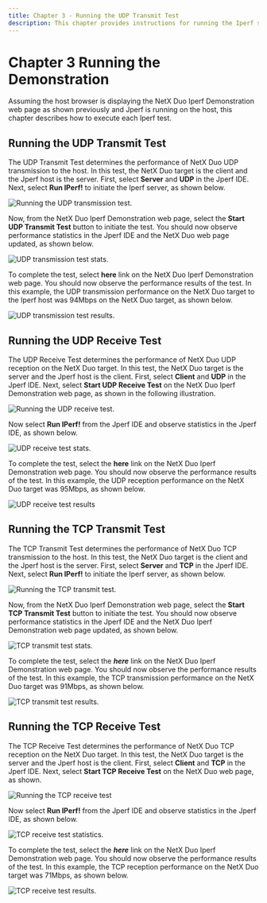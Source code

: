 ```yaml
---
title: Chapter 3 - Running the UDP Transmit Test
description: This chapter provides instructions for running the Iperf sample.
---
```


# Chapter 3 Running the Demonstration

Assuming the host browser is displaying the NetX Duo Iperf Demonstration web page as shown previously and Jperf is running on the host, this chapter describes how to execute each Iperf test.

## Running the UDP Transmit Test

The UDP Transmit Test determines the performance of NetX Duo UDP transmission to the host. In this test, the NetX Duo target is the client and the Jperf host is the server. First, select **Server** and **UDP** in the Jperf IDE. Next, select **Run IPerf!** to initiate the Iperf server, as shown below.

![Running the UDP transmission test.](media/picture3.jpg)

Now, from the NetX Duo Iperf Demonstration web page, select the **Start UDP Transmit Test** button to initiate the test. You should now observe performance statistics in the Jperf IDE and the NetX Duo web page updated, as shown below.

![UDP transmission test stats.](media/Picture4.jpg)

To complete the test, select **here** link on the NetX Duo Iperf Demonstration web page. You should now observe the performance results of the test. In this example, the UDP transmission performance on the NetX Duo target to the Iperf host was 94Mbps on the NetX Duo target, as shown below.

![UDP transmission test results.](media/Picture5.jpg)

## Running the UDP Receive Test

The UDP Receive Test determines the performance of NetX Duo UDP reception on the NetX Duo target. In this test, the NetX Duo target is the server and the Jperf host is the client. First, select **Client** and **UDP** in the Jperf IDE. Next, select **Start UDP Receive Test** on the NetX Duo Iperf Demonstration web page, as shown in the following illustration.

![Running the UDP receive test.](media/picture6.jpg)

Now select **Run IPerf!** from the Jperf IDE and observe statistics in the Jperf IDE, as shown below.

![UDP receive test stats.](media/picture7.jpg)

To complete the test, select the **here** link on the NetX Duo Iperf Demonstration web page. You should now observe the performance results of the test. In this example, the UDP reception performance on the NetX Duo target was 95Mbps, as shown below.

![UDP receive test results](media/picture8.jpg)

## Running the TCP Transmit Test

The TCP Transmit Test determines the performance of NetX Duo TCP transmission to the host. In this test, the NetX Duo target is the client and the Jperf host is the server. First, select **Server** and **TCP** in the Jperf IDE. Next, select **Run IPerf!** to initiate the Iperf server, as shown below.

![Running the TCP transmit test.](media/picture9.jpg)

Now, from the NetX Duo Iperf Demonstration web page, select the **Start TCP Transmit Test** button to initiate the test. You should now observe performance statistics in the Jperf IDE and the NetX Duo Iperf Demonstration web page updated, as shown below.

![TCP transmit test stats.](media/picture10.jpg)

To complete the test, select the ***here*** link on the NetX Duo Iperf Demonstration web page. You should now observe the performance results of the test. In this example, the TCP transmission performance on the NetX Duo target was 91Mbps, as shown below.

![TCP transmit test results.](media/picture11.jpg)

## Running the TCP Receive Test

The TCP Receive Test determines the performance of NetX Duo TCP reception on the NetX Duo target. In this test, the NetX Duo target is the server and the Jperf host is the client. First, select **Client** and **TCP** in the Jperf IDE. Next, select **Start TCP Receive Test** on the NetX Duo web page, as shown.

![Running the TCP receive test](media/picture12.jpg)

Now select **Run IPerf!** from the Jperf IDE and observe statistics in the Jperf IDE, as shown below.

![TCP receive test statistics.](media/picture13.jpg)

To complete the test, select the ***here*** link on the NetX Duo Iperf Demonstration web page. You should now observe the performance results of the test. In this example, the TCP reception performance on the NetX Duo target was 71Mbps, as shown below.

![TCP receive test results.](media/picture14.jpg)
